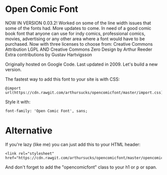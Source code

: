 # Open Comic Font

NOW IN VERSION 0.03.2! Worked on some of the line width issues that some of the fonts had. More updates to come.
In need of a good comic book font that anyone can use for indy comics, professional comics, movies, advertising or any other area where a font would have to be purchased.
Now with three licenses to choose from: Creative Commons Attribution LGPL AND Creative Commons Zero
Design by Arthur Reeder Extra contributions by Gustav Hartvigsson

Originally hosted on Google Code.  Last updated in 2009.  Let's build a new version.

The fastest way to add this font to your site is with CSS:
```
@import url(https://cdn.rawgit.com/arthursucks/opencomicfont/master/import.css);
```
Style it with:
```
font-family: 'Open Comic Font', sans;
```
# Alternative
If you're lazy (like me) you can just add this to your HTML header:
```
<link rel="stylesheet" href="https://cdn.rawgit.com/arthursucks/opencomicfont/master/opencomicfont.css">
```
And don't forget to add the "opencomicfont" class to your h1 or p or span.
